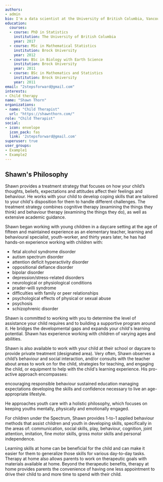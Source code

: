 ```yaml
---
authors:
- admin
bio: I'm a data scientist at the University of British Columbia, Vancouver. 
education:
  courses:
  - course: PhD in Statistics
    institution: The University of British Columbia
    year: 2017
  - course: MSc in Mathematical Statistics
    institution: Brock University
    year: 2012
  - course: BSc in Biology with Earth Science
    institution: Brock University
    year: 2011
  - course: BSc in Mathematics and Statistics
    institution: Brock University
    year: 2011
email: "2stepsforward@gmail.com"
interests:
- Child therapy
name: "Shawn Thorn"
organizations:
- name: "Child Therapist"
  url: "https://shawnthorn.com/"
role: "Child Therapist"
social:
- icon: envelope
  icon_pack: fas
  link: '2stepsforward@gmail.com'
superuser: true
user_groups:
- Example1
- Example2
---
```


## Shawn's Philosophy

Shawn provides a treatment strategy that focuses on how your child’s thoughts, beliefs, expectations and attitudes affect their feelings and behaviour. 
He works with your child to develop coping skills that are tailored to your child's disposition for them to handle different challenges. The treatment strategy combines cognitive therapy (examining the things they think) and behaviour therapy (examining the things they do), as well as extensive academic guidance.

Shawn began working with young children in a daycare setting at the age of fifteen and maintained experience as an elementary teacher, learning and behavioural specialist, youth-worker, and thirty years later, he has had hands-on experience working with children with:

- fetal alcohol syndrome disorder
- autism spectrum disorder
- attention deficit hyperactivity disorder
- oppositional defiance disorder
- bipolar disorder
- depression/stress-related disorders
- neurological or physiological conditions
- prader-willi syndrome
- difficulties with family or peer relationships
- psychological effects of physical or sexual abuse
- psychosis
- schizophrenic disorder

Shawn is committed to working with you to determine the level of assistance your child requires and to building a supportive program around it. He bridges the developmental gaps and expands your child's learning potential. Shawn has experience working with children of varying ages and abilities.

Shawn is also available to work with your child at their school or daycare to provide private treatment (designated area). Very often, Shawn observes a child’s behaviour and social
interaction, and/or consults with the teacher about areas to work on for the child, strategies for teaching, and engaging the child, or equipment to help with the child's learning experience. 
His pro-active approach encompasses: 

encouraging responsible behaviour 
sustained education
managing expectations
developing the skills and confidence necessary to live an age-appropriate lifestyle. 

He approaches youth care with a holistic philosophy, which focuses on keeping youths mentally, physically and emotionally engaged. 

For children under the Spectrum, Shawn provides 1-to-1 applied behaviour methods that assist children and youth in developing skills, specifically in the areas of: communication, social skills, play, behaviour, cognition, joint attention, imitation, fine motor skills, gross motor skills and personal independence.

Learning skills at home can be beneficial for the child and can make it easier for them to generalize those skills for various day-to-day tasks. Therapy at home also allows parents to work on therapeutic goals with materials available at home. Beyond the therapeutic benefits, therapy at home provides parents the convenience of having one less appointment to drive their child to and more time to spend with their child.